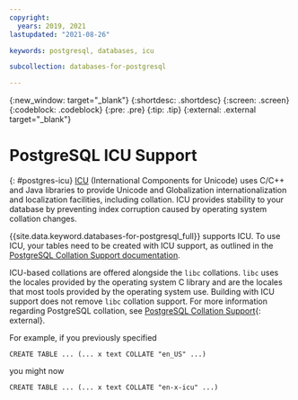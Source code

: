 ```yaml
---
copyright:
  years: 2019, 2021
lastupdated: "2021-08-26"

keywords: postgresql, databases, icu

subcollection: databases-for-postgresql

---
```


{:new_window: target="_blank"}
{:shortdesc: .shortdesc}
{:screen: .screen}
{:codeblock: .codeblock}
{:pre: .pre}
{:tip: .tip}
{:external: .external target="_blank"} 

# PostgreSQL ICU Support
{: #postgres-icu}
[ICU](http://site.icu-project.org/) (International Components for Unicode) uses C/C++ and Java libraries to provide Unicode and Globalization internationalization and localization facilities, including collation. ICU provides stability to your database by preventing index corruption caused by operating system collation changes. 

{{site.data.keyword.databases-for-postgresql_full}} supports ICU. To use ICU, your tables need to be created with ICU support, as outlined in the [PostgreSQL Collation Support documentation](http://www.postgresql.org/docs/10/static/collation.html). 

ICU-based collations are offered alongside the `libc` collations. `libc` uses the locales provided by the operating system C library and are the locales that most tools provided by the operating system use. Building with ICU support does not remove `libc` collation support. For more information regarding PostgreSQL collation, see [PostgreSQL Collation Support](https://www.postgresql.org/docs/12/collation.html){: external}. 

For example, if you previously specified 

`CREATE TABLE ... (... x text COLLATE "en_US" ...)`

you might now 

`CREATE TABLE ... (... x text COLLATE "en-x-icu" ...)`
